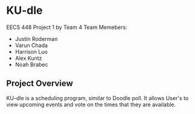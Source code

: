 # KU-dle

EECS 448 Project 1 by Team 4
Team Memebers:
  * Justin Roderman
  * Varun Chada
  * Harrison Luo
  * Alex Kuntz
  * Noah Brabec

## Project Overview
KU-dle is a scheduling program, similar to Doodle poll. It allows User's to view upcoming events and vote on the times that they are available.
